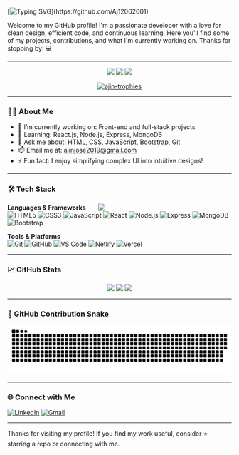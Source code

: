 # 
[![Typing SVG](https://readme-typing-svg.demolab.com?font=Fira+Code&size=24&duration=4000&pause=500&color=F74747&center=true&vCenter=true&width=500&lines=Hi+there!+👋+I'm+Ajin;I'm+a+Web+Developer!;Welcome+to+my+GitHub+Profile!)](https://github.com/Aj12062001)

Welcome to my GitHub profile! I'm a passionate developer with a love for clean design, efficient code, and continuous learning. Here you'll find some of my projects, contributions, and what I'm currently working on. Thanks for stopping by! 💻

---

<div align="center">
  <img src="https://komarev.com/ghpvc/?username=Aj12062001&color=101913&style=flat-square" />
  <img src="https://img.shields.io/github/stars/Aj12062001?label=Stars&color=101913&style=flat-square" />
  <img src="https://img.shields.io/github/followers/Aj12062001?label=Followers&color=101913&style=flat-square" />
</div>

<p align="center">
  <a href="https://github.com/Aj12062001">
    <img src="https://github-profile-trophy.vercel.app/?username=Aj12062001&theme=matrix&no-bg=true&margin-w=10&margin-h=15" alt="ajin-trophies" />
  </a>
</p>

---

### 👨‍💻 About Me

- 🔭 I’m currently working on: Front-end and full-stack projects
- 🌱 Learning: React.js, Node.js, Express, MongoDB
- 💬 Ask me about: HTML, CSS, JavaScript, Bootstrap, Git
- 📫 Email me at: [ajinjose2019@gmail.com](mailto:ajinjose2019@gmail.com)
- ⚡ Fun fact: I enjoy simplifying complex UI into intuitive designs!

---

### 🛠️ Tech Stack

<img src="https://media.giphy.com/media/26tn33aiTi1jkl6H6/giphy.gif" width="300px" align="right">

**Languages & Frameworks**  
![HTML5](https://img.shields.io/badge/HTML-E34F26?logo=html5&logoColor=white)
![CSS3](https://img.shields.io/badge/CSS3-1572B6?logo=css3&logoColor=white)
![JavaScript](https://img.shields.io/badge/JavaScript-F7DF1E?logo=javascript&logoColor=black)
![React](https://img.shields.io/badge/React-61DAFB?logo=react&logoColor=black)
![Node.js](https://img.shields.io/badge/Node.js-339933?logo=node.js&logoColor=white)
![Express](https://img.shields.io/badge/Express.js-000000?logo=express&logoColor=white)
![MongoDB](https://img.shields.io/badge/MongoDB-47A248?logo=mongodb&logoColor=white)
![Bootstrap](https://img.shields.io/badge/Bootstrap-7952B3?logo=bootstrap&logoColor=white)

**Tools & Platforms**  
![Git](https://img.shields.io/badge/Git-F05032?logo=git&logoColor=white)
![GitHub](https://img.shields.io/badge/GitHub-181717?logo=github&logoColor=white)
![VS Code](https://img.shields.io/badge/VS%20Code-007ACC?logo=visualstudiocode&logoColor=white)
![Netlify](https://img.shields.io/badge/Netlify-00C7B7?logo=netlify&logoColor=white)
![Vercel](https://img.shields.io/badge/Vercel-000000?logo=vercel&logoColor=white)

---

### 📈 GitHub Stats

<div align="center">
  <img src="https://github-readme-stats.vercel.app/api?username=Aj12062001&show_icons=true&theme=dracula&count_private=true" height="180" />
  <img src="https://github-readme-stats.vercel.app/api/top-langs/?username=Aj12062001&layout=compact&theme=dracula&langs_count=8" height="180" />
  <img src="https://github-readme-streak-stats.herokuapp.com?user=Aj12062001&theme=radical&hide_border=true" height="180" />
</div>

---

### 🐍 GitHub Contribution Snake
![Snake animation](https://github.com/Aj12062001/Aj12062001/blob/main/dist/github-contribution-grid-snake.svg)

---

### 🌐 Connect with Me

[![LinkedIn](https://img.shields.io/badge/LinkedIn-Ajin%20Jose-blue?style=for-the-badge&logo=linkedin&logoColor=white)](https://www.linkedin.com/in/ajin-jose-5977481a2)
[![Gmail](https://img.shields.io/badge/Gmail-ajinjose2019@gmail.com-D14836?style=for-the-badge&logo=gmail&logoColor=white)](mailto:ajinjose2019@gmail.com)

---

Thanks for visiting my profile! If you find my work useful, consider ⭐ starring a repo or connecting with me.

